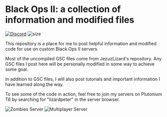 # Black Ops II: a collection of information and modified files

[![Discord](https://img.shields.io/discord/344239463540457478.svg?label=Discord&logo=Discord&colorB=7289da&style=for-the-badge)](https://discord.gg/cM488Ws)
![size](https://img.shields.io/github/repo-size/lizardpeter/black-ops-2?label=repo%20size&style=for-the-badge)

This repository is a place for me to post helpful information and modified code for use on custom Black Ops II servers.

Most of the uncompiled GSC files come from JezuzLizard's repository. Any GSC files I post here will be personally modified in some way to achieve some goal.

In addition to GSC files, I will also post tutorials and important information I have learned along the way.

To see some of the code in action, feel free to join my servers on Plutonium T6 by searching for "lizardpeter" in the server browser.

![Zombies Server](https://github.com/lizardpeter/black_ops_2/blob/master/images/Zombies%20Servers%20Final.png)
![Multiplayer Server](https://github.com/lizardpeter/black_ops_2/blob/master/images/Multi%20Party%20Final.png)

